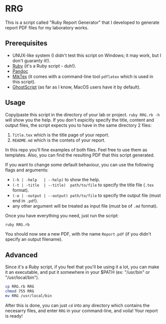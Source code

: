 RRG
===
This is a script called "Ruby Report Generator" that I developed to generate report PDF files for my laboratory works.

Prerequisites
-------------
- UNUX-like system (I didn't test this script on Windows; it may work, but I don't guaranty it!).
- [Ruby](http://www.ruby-lang.org/en/downloads/) (it's a Ruby script - duh!).
- [Pandoc](http://johnmacfarlane.net/pandoc/installing.html)
- [MikTex](http://www.miktex.org/) (it comes with a command-line tool `pdflatex` which is used in this script).
- [GhostScript](http://ghostscript.com/doc/current/Install.htm) (as far as I know, MacOS users have it by default).

Usage
-----
Copy/paste this script in the directory of your lab or project. 
`ruby RRG.rb -h` will show you the help.
If you don't expicitly specify the title, content and output files, the script expects you to have in the same directory 2 files:

1. `Title.tex` which is the title page of your report.
2. `README.md` which is the contets of your report.

In this repo you'll fine examples of both files. Feel free to use them as templates. Also, you can find the resulting PDF that this script generated.

If you want to change some default behaviour, you can use the following flags and arguments:

- `(-h | -help   | --help)`                 to show the help.
- `(-t | -title  | --title)  path/to/file`  to specify the title file (`.tex` format).
- `(-o | -output | --output) path/to/file`  to specify the output file (must end in `.pdf`).
- any other argument will be treated as input file (must be of `.md` format).

Once you have everything you need, just run the script:
```sh
ruby RRG.rb
```
You should now see a new PDF, with the name `Report.pdf` (if you didn't specify an output filename).

Advanced
--------
Since it's a Ruby script, if you feel that you'll be using it a lot, you can make it an executable, and put it somewhere in your $PATH (ex: "/usr/bin" or "/usr/local/bin").
```sh
cp RRG.rb RRG
chmod 755 RRG
mv RRG /usr/local/bin
```

After this is done, you can just `cd` into any directory which contains the necesarry files, and enter `RRG` in your command-line, and voila! Your report is ready!






